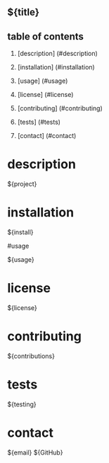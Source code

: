 ## ${title}

## table of contents

1. [description] (#description)

2. [installation] (#installation)

3. [usage] (#usage)

4. [license] (#license)

5. [contributing] (#contributing)

6. [tests] (#tests)

7. [contact] (#contact)

# description

${project}

# installation

${install}

#usage

${usage}

# license

${license}

# contributing

${contributions}

# tests

${testing}

# contact

${email}
${GitHub}
